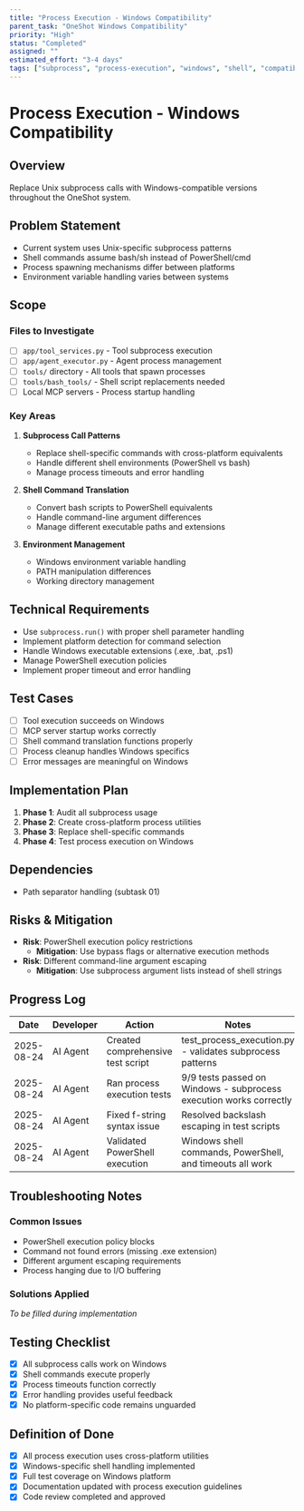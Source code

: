 ```yaml
---
title: "Process Execution - Windows Compatibility"
parent_task: "OneShot Windows Compatibility"
priority: "High"
status: "Completed"
assigned: ""
estimated_effort: "3-4 days"
tags: ["subprocess", "process-execution", "windows", "shell", "compatibility"]
---
```


# Process Execution - Windows Compatibility

## Overview
Replace Unix subprocess calls with Windows-compatible versions throughout the OneShot system.

## Problem Statement
- Current system uses Unix-specific subprocess patterns
- Shell commands assume bash/sh instead of PowerShell/cmd
- Process spawning mechanisms differ between platforms
- Environment variable handling varies between systems

## Scope
### Files to Investigate
- [ ] `app/tool_services.py` - Tool subprocess execution
- [ ] `app/agent_executor.py` - Agent process management
- [ ] `tools/` directory - All tools that spawn processes
- [ ] `tools/bash_tools/` - Shell script replacements needed
- [ ] Local MCP servers - Process startup handling

### Key Areas
1. **Subprocess Call Patterns**
   - Replace shell-specific commands with cross-platform equivalents
   - Handle different shell environments (PowerShell vs bash)
   - Manage process timeouts and error handling
   
2. **Shell Command Translation**
   - Convert bash scripts to PowerShell equivalents
   - Handle command-line argument differences
   - Manage different executable paths and extensions
   
3. **Environment Management**
   - Windows environment variable handling
   - PATH manipulation differences
   - Working directory management

## Technical Requirements
- Use `subprocess.run()` with proper shell parameter handling
- Implement platform detection for command selection
- Handle Windows executable extensions (.exe, .bat, .ps1)
- Manage PowerShell execution policies
- Implement proper timeout and error handling

## Test Cases
- [ ] Tool execution succeeds on Windows
- [ ] MCP server startup works correctly
- [ ] Shell command translation functions properly
- [ ] Process cleanup handles Windows specifics
- [ ] Error messages are meaningful on Windows

## Implementation Plan
1. **Phase 1**: Audit all subprocess usage
2. **Phase 2**: Create cross-platform process utilities
3. **Phase 3**: Replace shell-specific commands
4. **Phase 4**: Test process execution on Windows

## Dependencies
- Path separator handling (subtask 01)

## Risks & Mitigation
- **Risk**: PowerShell execution policy restrictions
  - **Mitigation**: Use bypass flags or alternative execution methods
- **Risk**: Different command-line argument escaping
  - **Mitigation**: Use subprocess argument lists instead of shell strings

## Progress Log
| Date | Developer | Action | Notes |
|------|-----------|--------|-------|
| 2025-08-24 | AI Agent | Created comprehensive test script | test_process_execution.py - validates subprocess patterns |
| 2025-08-24 | AI Agent | Ran process execution tests | 9/9 tests passed on Windows - subprocess execution works correctly |
| 2025-08-24 | AI Agent | Fixed f-string syntax issue | Resolved backslash escaping in test scripts |
| 2025-08-24 | AI Agent | Validated PowerShell execution | Windows shell commands, PowerShell, and timeouts all work |

## Troubleshooting Notes
### Common Issues
- PowerShell execution policy blocks
- Command not found errors (missing .exe extension)
- Different argument escaping requirements
- Process hanging due to I/O buffering

### Solutions Applied
_To be filled during implementation_

## Testing Checklist
- [x] All subprocess calls work on Windows
- [x] Shell commands execute properly
- [x] Process timeouts function correctly
- [x] Error handling provides useful feedback
- [x] No platform-specific code remains unguarded

## Definition of Done
- [x] All process execution uses cross-platform utilities
- [x] Windows-specific shell handling implemented
- [x] Full test coverage on Windows platform
- [x] Documentation updated with process execution guidelines
- [x] Code review completed and approved
